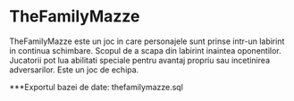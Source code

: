 # TheFamilyMazze
TheFamilyMazze este un joc in care personajele sunt prinse intr-un labirint in continua schimbare. Scopul de a scapa din labirint inaintea oponentilor. Jucatorii pot lua abilitati speciale pentru avantaj propriu sau incetinirea adversarilor. Este un joc de echipa.

***Exportul bazei de date: thefamilymazze.sql
